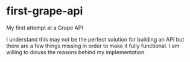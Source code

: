 # first-grape-api
My first attempt at a Grape API

I understand this may not be the perfect solution for building an API but there are a few things missing in order to make it fully functional. I am willing to dicuss the reasons behind my implementation.

